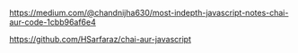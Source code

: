 https://medium.com/@chandnijha630/most-indepth-javascript-notes-chai-aur-code-1cbb96af6e4

https://github.com/HSarfaraz/chai-aur-javascript